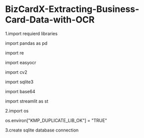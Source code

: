 # BizCardX-Extracting-Business-Card-Data-with-OCR
1.import requierd libraries 


import pandas as pd

import re

import easyocr

import cv2

import sqlite3

import base64

import streamlit as st


2.import os

os.environ["KMP_DUPLICATE_LIB_OK"]  =  "TRUE"



3.create sqlite database connection
